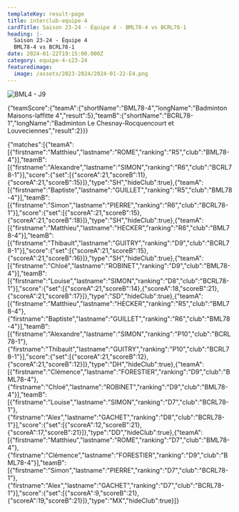 ```yaml
---
templateKey: result-page
title: interclub-equipe-4
cardTitle: Saison 23-24 - Équipe 4 - BML78-4 vs BCRL78-1 
heading: |-
  Saison 23-24 - Équipe 4
  BML78-4 vs BCRL78-1
date: 2024-01-22T19:15:00.000Z
category: equipe-4-s23-24
featuredimage:
  image: /assets/2023-2024/2024-01-22-E4.png
---
```

![](/assets/2023-2024/2024-01-22-E4.png "BML4 - J9")

<teamscoreboard>{"teamScore":{"teamA":{"shortName":"BML78-4","longName":"Badminton Maisons-laffitte 4","result":5},"teamB":{"shortName":"BCRL78-1","longName":"Badminton Le Chesnay-Rocquencourt et Louveciennes","result":2}}}</teamscoreboard>

<scoreboard>{"matches":[{"teamA":[{"firstname":"Matthieu","lastname":"ROME","ranking":"R5","club":"BML78-4"}],"teamB":[{"firstname":"Alexandre","lastname":"SIMON","ranking":"R6","club":"BCRL78-1"}],"score":{"set":[{"scoreA":21,"scoreB":11},{"scoreA":21,"scoreB":15}]},"type":"SH","hideClub":true},{"teamA":[{"firstname":"Baptiste","lastname":"GUILLET","ranking":"R5","club":"BML78-4"}],"teamB":[{"firstname":"Simon","lastname":"PIERRE","ranking":"R6","club":"BCRL78-1"}],"score":{"set":[{"scoreA":21,"scoreB":15},{"scoreA":21,"scoreB":18}]},"type":"SH","hideClub":true},{"teamA":[{"firstname":"Matthieu","lastname":"HECKER","ranking":"R6","club":"BML78-4"}],"teamB":[{"firstname":"Thibault","lastname":"GUITRY","ranking":"D9","club":"BCRL78-1"}],"score":{"set":[{"scoreA":21,"scoreB":15},{"scoreA":21,"scoreB":16}]},"type":"SH","hideClub":true},{"teamA":[{"firstname":"Chloé","lastname":"ROBINET","ranking":"D9","club":"BML78-4"}],"teamB":[{"firstname":"Louise","lastname":"SIMON","ranking":"D8","club":"BCRL78-1"}],"score":{"set":[{"scoreA":21,"scoreB":14},{"scoreA":18,"scoreB":21},{"scoreA":21,"scoreB":17}]},"type":"SD","hideClub":true},{"teamA":[{"firstname":"Matthieu","lastname":"HECKER","ranking":"R5","club":"BML78-4"},{"firstname":"Baptiste","lastname":"GUILLET","ranking":"R6","club":"BML78-4"}],"teamB":[{"firstname":"Alexandre","lastname":"SIMON","ranking":"P10","club":"BCRL78-1"},{"firstname":"Thibault","lastname":"GUITRY","ranking":"P10","club":"BCRL78-1"}],"score":{"set":[{"scoreA":21,"scoreB":12},{"scoreA":21,"scoreB":12}]},"type":"DH","hideClub":true},{"teamA":[{"firstname":"Clémence","lastname":"FORESTIER","ranking":"D9","club":"BML78-4"},{"firstname":"Chloé","lastname":"ROBINET","ranking":"D9","club":"BML78-4"}],"teamB":[{"firstname":"Louise","lastname":"SIMON","ranking":"D7","club":"BCRL78-1"},{"firstname":"Alex","lastname":"GACHET","ranking":"D8","club":"BCRL78-1"}],"score":{"set":[{"scoreA":12,"scoreB":21},{"scoreA":17,"scoreB":21}]},"type":"DD","hideClub":true},{"teamA":[{"firstname":"Matthieu","lastname":"ROME","ranking":"D7","club":"BML78-4"},{"firstname":"Clémence","lastname":"FORESTIER","ranking":"D9","club":"BML78-4"}],"teamB":[{"firstname":"Simon","lastname":"PIERRE","ranking":"D7","club":"BCRL78-1"},{"firstname":"Alex","lastname":"GACHET","ranking":"D7","club":"BCRL78-1"}],"score":{"set":[{"scoreA":9,"scoreB":21},{"scoreA":19,"scoreB":21}]},"type":"MX","hideClub":true}]}</scoreboard>